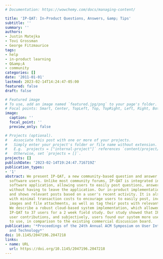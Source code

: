```yaml
---
# Documentation: https://wowchemy.com/docs/managing-content/

title: 'IP-QAT: In-Product Questions, Answers, &amp; Tips'
subtitle: ''
summary: ''
authors:
- Justin Matejka
- Tovi Grossman
- George Fitzmaurice
tags:
- help
- in-product learning
- Q&amp;A
- community
categories: []
date: '2011-01-01'
lastmod: 2023-02-14T14:24:47-05:00
featured: false
draft: false

# Featured image
# To use, add an image named `featured.jpg/png` to your page's folder.
# Focal points: Smart, Center, TopLeft, Top, TopRight, Left, Right, BottomLeft, Bottom, BottomRight.
image:
  caption: ''
  focal_point: ''
  preview_only: false

# Projects (optional).
#   Associate this post with one or more of your projects.
#   Simply enter your project's folder or file name without extension.
#   E.g. `projects = ["internal-project"]` references `content/project/deep-learning/index.md`.
#   Otherwise, set `projects = []`.
projects: []
publishDate: '2023-02-14T19:24:47.716719Z'
publication_types:
- '1'
abstract: We present IP-QAT, a new community-based question and answer system for
  software users. Unlike most community forums, IP-QAT is integrated into the actual
  software application, allowing users to easily post questions, answers and tips
  without having to leave the application. Our in-product implementation is context-aware
  and shows relevant posts based on a user's recent activity. It is also designed
  with minimal transaction costs to encourage users to easily post, include annotated
  images and file attachments, as well as tag their posts with relevant UI components.
  We describe a robust cloud-based system implementation, which allowed us to release
  IP-QAT to 37 users for a 2 week field study. Our study showed that IP-QAT increased
  user contributions, and subjectively, users found our system more useful and easier
  to use, in comparison to the existing commercial discussion board.
publication: '*Proceedings of the 24th Annual ACM Symposium on User Interface Software
  and Technology*'
doi: 10.1145/2047196.2047218
links:
- name: URL
  url: https://doi.org/10.1145/2047196.2047218
---
```

